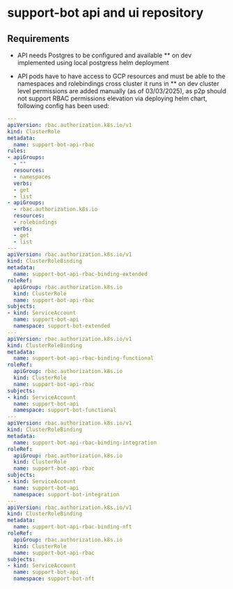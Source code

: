 # support-bot api and ui repository

## Requirements

* API needs Postgres to be configured and available
** on dev implemented using local postgress helm deployment

* API pods have to have access to GCP resources and must be able to the namespaces and rolebindings cross cluster it runs in
** on dev cluster level permissions are added manually (as of 03/03/2025), as p2p should not support RBAC permissions elevation via deploying helm chart, following config has been used:

```yaml
---
apiVersion: rbac.authorization.k8s.io/v1
kind: ClusterRole
metadata:
  name: support-bot-api-rbac
rules:
- apiGroups:
  - ""
  resources:
  - namespaces
  verbs:
  - get
  - list
- apiGroups:
  - rbac.authorization.k8s.io
  resources:
  - rolebindings
  verbs:
  - get
  - list
---
apiVersion: rbac.authorization.k8s.io/v1
kind: ClusterRoleBinding
metadata:
  name: support-bot-api-rbac-binding-extended
roleRef:
  apiGroup: rbac.authorization.k8s.io
  kind: ClusterRole
  name: support-bot-api-rbac
subjects:
- kind: ServiceAccount
  name: support-bot-api
  namespace: support-bot-extended
---
apiVersion: rbac.authorization.k8s.io/v1
kind: ClusterRoleBinding
metadata:
  name: support-bot-api-rbac-binding-functional
roleRef:
  apiGroup: rbac.authorization.k8s.io
  kind: ClusterRole
  name: support-bot-api-rbac
subjects:
- kind: ServiceAccount
  name: support-bot-api
  namespace: support-bot-functional
---
apiVersion: rbac.authorization.k8s.io/v1
kind: ClusterRoleBinding
metadata:
  name: support-bot-api-rbac-binding-integration
roleRef:
  apiGroup: rbac.authorization.k8s.io
  kind: ClusterRole
  name: support-bot-api-rbac
subjects:
- kind: ServiceAccount
  name: support-bot-api
  namespace: support-bot-integration
---
apiVersion: rbac.authorization.k8s.io/v1
kind: ClusterRoleBinding
metadata:
  name: support-bot-api-rbac-binding-nft
roleRef:
  apiGroup: rbac.authorization.k8s.io
  kind: ClusterRole
  name: support-bot-api-rbac
subjects:
- kind: ServiceAccount
  name: support-bot-api
  namespace: support-bot-nft
```
